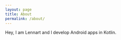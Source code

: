 ```yaml
---
layout: page
title: About
permalink: /about/
---
```


Hey, I am Lennart and I develop Android apps in Kotlin.